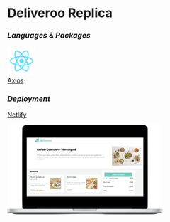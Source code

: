 # Deliveroo Replica

### _Languages_ & _Packages_

<img alt="react" width="64px" src="https://raw.githubusercontent.com/github/explore/80688e429a7d4ef2fca1e82350fe8e3517d3494d/topics/react/react.png"> <br>
[Axios](https://github.com/axios/axios) <br>

### _Deployment_

[Netlify](https://deliveroo-replique.netlify.app)

  <img src="./src/assets/Deliveroo.png" width="350" alt="Deliveroo">
